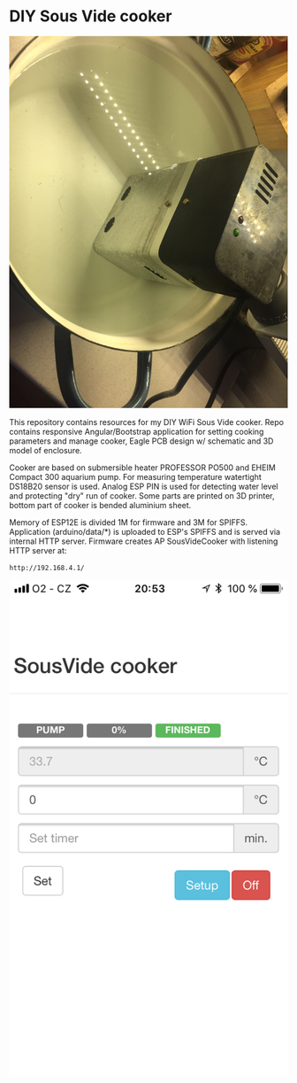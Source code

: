 # DIY Sous Vide cooker

![alt](/images/all.jpg?raw=true)

This repository contains resources for my DIY WiFi Sous Vide cooker. Repo contains
responsive Angular/Bootstrap application for setting cooking parameters and manage
cooker, Eagle PCB design w/ schematic and 3D model of enclosure.

Cooker are based on submersible heater PROFESSOR PO500 and EHEIM Compact 300
aquarium pump. For measuring temperature watertight DS18B20 sensor is used. Analog
ESP PIN is used for detecting water level and protecting "dry" run of cooker.
Some parts are printed on 3D printer, bottom part of cooker is bended aluminium
sheet.

Memory of ESP12E is divided 1M for firmware and 3M for SPIFFS. Application
(arduino/data/*) is uploaded to ESP's SPIFFS and is served via internal HTTP
server. Firmware creates AP SousVideCooker with listening HTTP server at:

```
http://192.168.4.1/
```
![alt](/images/appl.png?raw=true)


